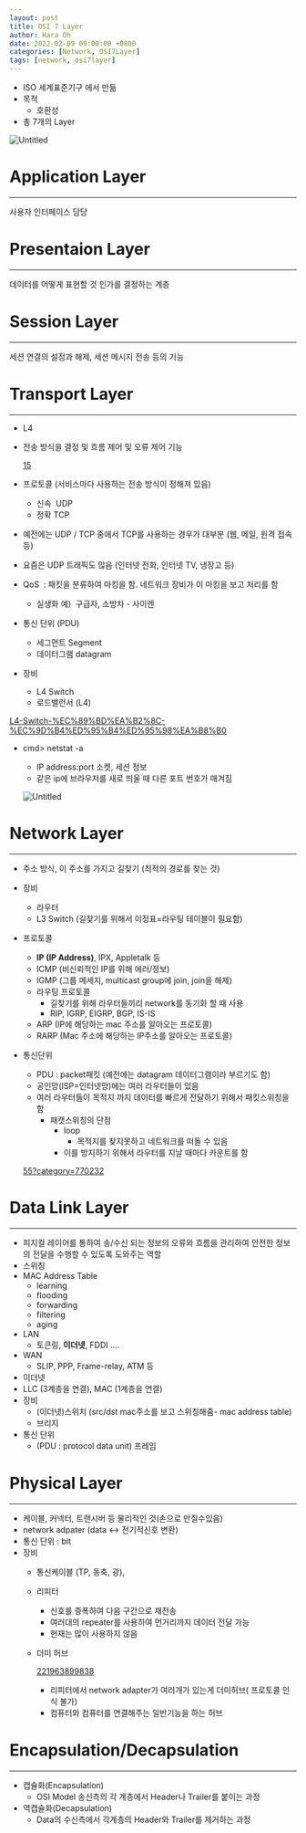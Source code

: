 ```yaml
---
layout: post
title: OSI 7 Layer
author: Hara Oh
date: 2022-02-09 09:00:00 +0800
categories: [Network, OSI7Layer]
tags: [network, osi7layer]
---
```

- ISO 세계표준기구 에서 만듦
- 목적
    - 호환성
- 총 7개의 Layer

![Untitled](OSI%207%20Laye%200a9d4/Untitled.png)

# Application Layer
---
사용자 인터페이스 담당

# Presentaion Layer
---
데이터를 어떻게 표현할 것 인가를 결정하는 계층

# Session Layer
---
세션 연결의 설정과 해제, 세션 메시지 전송 등의 기능

# Transport Layer
---
- L4
- 전송 방식을 결정 및 흐름 제어 및 오류 제어 기능
    
    [15](https://mangkyu.tistory.com/15)
    
- 프로토콜 (서비스마다 사용하는 전송 방식이 정해져 있음)
    - 신속  UDP
    - 정확 TCP
- 예전에는 UDP / TCP 중에서 TCP를 사용하는 경우가 대부분 (웹, 메일, 원격 접속 등)
- 요즘은 UDP 트래픽도 많음 (인터넷 전화, 인터넷 TV, 냉장고 등)
- QoS  : 패킷을 분류하여 마킹을 함. 네트워크 장비가 이 마킹을 보고 처리를 함
    - 실생화 예)  구급자, 소방차 - 사이렌
- 통신 단위 (PDU)
    - 세그먼트 Segment
    - 데이터그램 datagram
- 장비
    - L4 Switch
    - 로드밸런서 (L4)

[L4-Switch-%EC%89%BD%EA%B2%8C-%EC%9D%B4%ED%95%B4%ED%95%98%EA%B8%B0](https://aws-hyoh.tistory.com/entry/L4-Switch-%EC%89%BD%EA%B2%8C-%EC%9D%B4%ED%95%B4%ED%95%98%EA%B8%B0)

- cmd> netstat -a
    - IP address:port 소켓, 세션 정보
    - 같은 ip에 브라우저를 새로 띄울 때 다른 포트 번호가 매겨짐
    
    ![Untitled](OSI%207%20Laye%200a9d4/Untitled%201.png)
    

# Network Layer
---
- 주소 방식, 이 주소를 가지고 길찾기 (최적의 경로를 찾는 것)
- 장비
    - 라우터
    - L3 Switch (길찾기를 위해서 이정표=라우팅 테이블이 필요함)
- 프로토콜
    - **IP (IP Address)**, IPX, Appletalk 등
    - ICMP (비신뢰적인 IP를 위해 에러/정보)
    - IGMP (그룹 메세지, multicast group에 join, join을 해제)
    - 라우팅 프로토콜
        - 길찾기를 위해 라우터들끼리 network를 동기화 할 때 사용
        - RIP, IGRP, EIGRP, BGP, IS-IS
    - ARP (IP에 해당하는 mac 주소를 알아오는 프로토콜)
    - RARP (Mac 주소에 해당하는 IP주소를 알아오는 프로토콜)
- 통신단위
    - PDU : packet패킷 (예전에는 datagram 데이터그램이라 부르기도 함)
    - 공인망(ISP=인터넷망)에는 여러 라우터들이 있음
    - 여러 라우터들이 목적지 까지 데이터를 빠르게 전달하기 위해서 패킷스위칭을 함
        - 패캣스위칭의 단점
            - loop
                - 목적지를 찾지못하고 네트워크를 떠돌 수 있음
            - 이를 방지하기 위해서 라우터를 지날 때마다 카운트를 함
    
    [55?category=770232](https://bnzn2426.tistory.com/m/55?category=770232)
    

# Data Link Layer
---
- 피지컬 레이어를 통하여 송/수신 되는 정보의 오류와 흐름을 관리하여 안전한 정보의 전달을 수행할 수 있도록 도와주는 역할
- 스위칭
- MAC Address Table
    - learning
    - flooding
    - forwarding
    - filtering
    - aging
- LAN
    - 토큰링, **이더넷**, FDDI ….
- WAN
    - SLIP, PPP, Frame-relay, ATM 등
- 이더넷
- LLC (3계층을 연결), MAC (1계층을 연결)
- 장비
    - (이더넷)스위치 (src/dst mac주소를 보고 스위칭해줌- mac address table)
    - 브리지
- 통신 단위
    - (PDU : protocol data unit) 프레임

# Physical Layer
---
- 케이블, 커넥터, 트랜시버 등 물리적인 것(손으로 만질수있음)
- network adpater (data <-> 전기적신호 변환)
- 통신 단위 : bit
- 장비
    - 통신케이블 (TP, 동축, 광),
    - 리피터
        - 신호를 증폭하여 다음 구간으로 재전송
        - 여러대의 repeater를 사용하여 먼거리까지 데이터 전달 가능
        - 현재는 많이 사용하지 않음
    - 더미 허브
        
        [221963899838](https://m.blog.naver.com/soojin_2604/221963899838)
        
        - 리피터에서 network adapter가 여러개가 있는게 더미허브( 프로토콜 인식 불가)
        - 컴퓨터와 컴퓨터를 연결해주는 일반기능을 하는 허브
            
            

# Encapsulation/Decapsulation
---
- 캡슐화(Encapsulation)
    - OSI Model 송신측의  각 계층에서 Header나 Trailer를 붙이는 과정
- 역캡슐화(Decapsulation)
    - Data의 수신측에서 각계층의 Header와 Trailer를 제거하는 과정
